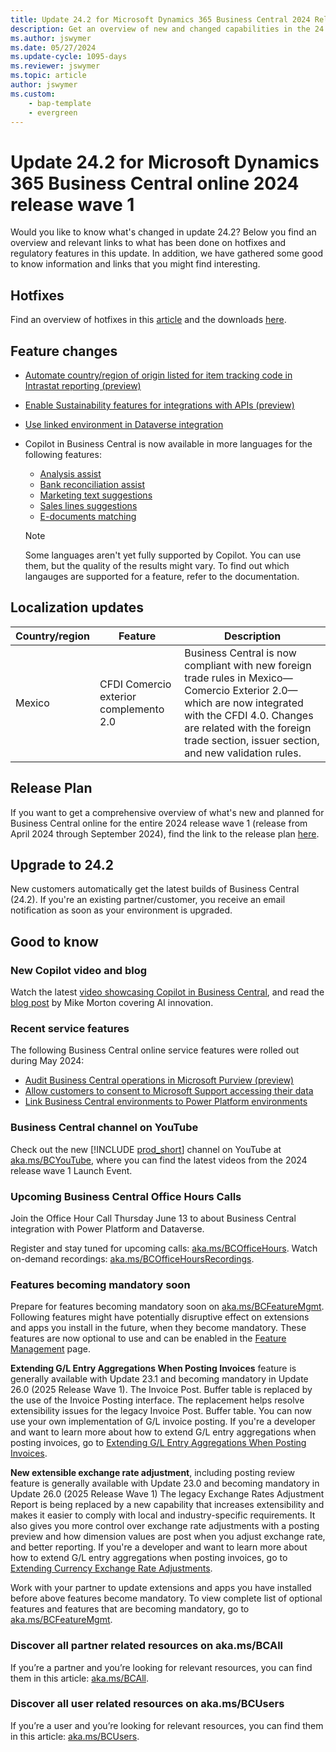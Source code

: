 ```yaml
---
title: Update 24.2 for Microsoft Dynamics 365 Business Central 2024 Release Wave 1
description: Get an overview of new and changed capabilities in the 24.2 update of Business Central online, which is part of 2024 release wave 1.
ms.author: jswymer
ms.date: 05/27/2024
ms.update-cycle: 1095-days
ms.reviewer: jswymer
ms.topic: article
author: jswymer
ms.custom: 
    - bap-template
    - evergreen
---
```


# Update 24.2 for Microsoft Dynamics 365 Business Central online 2024 release wave 1

Would you like to know what's changed in update 24.2? Below you find an overview and relevant links to what has been done on hotfixes and regulatory features in this update. In addition, we have gathered some good to know information and links that you might find interesting.

## Hotfixes

Find an overview of hotfixes in this [article](https://support.microsoft.com/help/5040044) and the downloads [here](https://aka.ms/BCDownload).

## Feature changes

- [Automate country/region of origin listed for item tracking code in Intrastat reporting (preview)](/dynamics365/release-plan/2024wave1/smb/dynamics365-business-central/automate-country-origin-listed-item-tracking-code-intrastat-reporting)
- [Enable Sustainability features for integrations with APIs (preview)](/dynamics365/release-plan/2024wave1/smb/dynamics365-business-central/achieving-sustainable-compliance-business-central)
- [Use linked environment in Dataverse integration](/dynamics365/release-plan/2024wave1/smb/dynamics365-business-central/use-linked-environment-dataverse-integration)
- Copilot in Business Central is now available in more languages for the following features:

  - [Analysis assist](/dynamics365/business-central/analysis-assist)
  - [Bank reconciliation assist](/dynamics365/business-central/bank-reconciliation-with-copilot)
  - [Marketing text suggestions](/dynamics365/business-central/item-marketing-text)
  - [Sales lines suggestions](/dynamics365/business-central/sales-suggest-sales-lines-with-copilot) 
  - [E-documents matching](/dynamics365/business-central/map-edocuments-with-copilot)
  
  > [!NOTE]
  > Some languages aren't yet fully supported by Copilot. You can use them, but the quality of the results might vary. To find out which langauges are supported for a feature, refer to the documentation.

## Localization updates

| Country/region| Feature  |Description|
|-------------|--------------|--------------|
|Mexico|CFDI Comercio exterior complemento 2.0|Business Central is now compliant with new foreign trade rules in Mexico&mdash;Comercio Exterior 2.0&mdash;which are now integrated with the CFDI 4.0. Changes are related with the foreign trade section, issuer section, and new validation rules.|

## Release Plan

If you want to get a comprehensive overview of what's new and planned for Business Central online for the entire 2024 release wave 1 (release from April 2024 through September 2024), find the link to the release plan [here](https://aka.ms/BCReleasePlan).

## Upgrade to 24.2

New customers automatically get the latest builds of Business Central (24.2). If you're an existing partner/customer, you receive an email notification as soon as your environment is upgraded.

## Good to know

### New Copilot video and blog

Watch the latest [video showcasing Copilot in Business Central](https://learn-video.azurefd.net/vod/player?id=f1d6482e-d492-4fa6-bbf7-817a97d503b4), and read the [blog post](https://aka.ms/bc-ai) by Mike Morton covering AI innovation.

### Recent service features

The following Business Central online service features were rolled out during May 2024:

- [Audit Business Central operations in Microsoft Purview (preview)](/dynamics365/release-plan/2024wave1/smb/dynamics365-business-central/audit-business-central-operations-purview)
- [Allow customers to consent to Microsoft Support accessing their data](/dynamics365/release-plan/2024wave1/smb/dynamics365-business-central/allow-customers-consent-support-accessing-their-data)
- [Link Business Central environments to Power Platform environments](/dynamics365/release-plan/2024wave1/smb/dynamics365-business-central/link-business-central-environments-power-platform-environments)

### Business Central channel on YouTube

Check out the new [!INCLUDE [prod_short](../includes/prod_short.md)] channel on YouTube at [aka.ms/BCYouTube](https://aka.ms/BCYouTube), where you can find the latest videos from the 2024 release wave 1 Launch Event.

### Upcoming Business Central Office Hours Calls

Join the Office Hour Call Thursday June 13 to about Business Central integration with Power Platform and Dataverse.

Register and stay tuned for upcoming calls: [aka.ms/BCOfficeHours](https://aka.ms/BCOfficeHours). 
Watch on-demand recordings: [aka.ms/BCOfficeHoursRecordings](https://aka.ms/BCOfficeHoursRecordings).

### Features becoming mandatory soon

Prepare for features becoming mandatory soon on [aka.ms/BCFeatureMgmt](https://aka.ms/BCFeatureMgmt).
Following features might have potentially disruptive effect on extensions and apps you install in the future, when they become mandatory. These features are now optional to use and can be enabled in the [Feature Management](https://dynamics.microsoft.com/en-us/business-central/signin/?ru=https%3A%2F%2Fbusinesscentral.dynamics.com%2F%3Fpage%3D2610%26noSignUpCheck%3D1) page. 

**Extending G/L Entry Aggregations When Posting Invoices** feature is generally available with Update 23.1 and becoming mandatory in Update 26.0 (2025 Release Wave 1). The Invoice Post. Buffer table is replaced by the use of the Invoice Posting interface. The replacement helps resolve extensibility issues for the legacy Invoice Post. Buffer table. You can now use your own implementation of G/L invoice posting. If you're a developer and want to learn more about how to extend G/L entry aggregations when posting invoices, go to [Extending G/L Entry Aggregations When Posting Invoices](/dynamics365/business-central/dev-itpro/developer/devenv-invoice-posting-example).

**New extensible exchange rate adjustment**, including posting review feature is generally available with Update 23.0 and becoming mandatory in Update 26.0 (2025 Release Wave 1) The legacy Exchange Rates Adjustment Report is being replaced by a new capability that increases extensibility and makes it easier to comply with local and industry-specific requirements. It also gives you more control over exchange rate adjustments with a posting preview and how dimension values are post when you adjust exchange rate, and better reporting. 
If you're a developer and want to learn more about how to extend G/L entry aggregations when posting invoices, go to [Extending Currency Exchange Rate Adjustments](/dynamics365/business-central/dev-itpro/developer/devenv-extend-exchange-rates).

Work with your partner to update extensions and apps you have installed before above features become mandatory. To view complete list of optional features and features that are becoming mandatory, go to [aka.ms/BCFeatureMgmt](https://aka.ms/BCFeatureMgmt).

### Discover all partner related resources on aka.ms/BCAll

If you’re a partner and you’re looking for relevant resources, you can find them in this article: [aka.ms/BCAll](https://aka.ms/BCAll).

### Discover all user related resources on aka.ms/BCUsers

If you’re a user and you’re looking for relevant resources, you can find them in this article: [aka.ms/BCUsers](https://aka.ms/BCUsers).  
